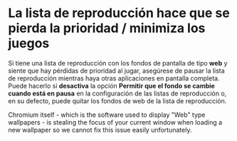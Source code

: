 # La lista de reproducción hace que se pierda la prioridad / minimiza los juegos

Si tiene una lista de reproducción con los fondos de pantalla de tipo **web** y siente que hay pérdidas de prioridad al jugar, asegúrese de pausar la lista de reproducción mientras haya otras aplicaciones en pantalla completa. Puede hacerlo si **desactiva** la opción **Permitir que el fondo se cambie cuando está en pausa** en la configuración de las listas de reproducción o, en su defecto, puede quitar los fondos de web de la lista de reproducción.

Chromium itself - which is the software used to display "Web" type wallpapers - is stealing the focus of your current window when loading a new wallpaper so we cannot fix this issue easily unfortunately.
